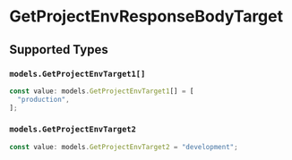 # GetProjectEnvResponseBodyTarget


## Supported Types

### `models.GetProjectEnvTarget1[]`

```typescript
const value: models.GetProjectEnvTarget1[] = [
  "production",
];
```

### `models.GetProjectEnvTarget2`

```typescript
const value: models.GetProjectEnvTarget2 = "development";
```


